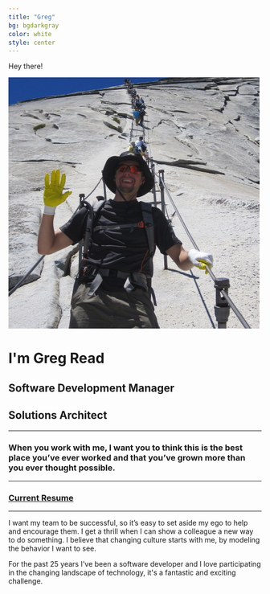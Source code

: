 ```yaml
---
title: "Greg"
bg: bgdarkgray
color: white
style: center
---
```



Hey there!

<img class="imagecircle" src="/img/Me_Halfdome.jpg" alt="Greg on Half Dome" title="That's me on Half Dome in Yosemite">

# I'm Greg Read

##  Software Development Manager
##  Solutions Architect
---

### When you work with me, I want you to think this is the best place you’ve ever worked and that you’ve grown more than you ever thought possible.

---

### [Current Resume](/img/GregRead.Resume.pdf)

---

I want my team to be successful, so it’s easy to set aside my ego to help and encourage them. I get a thrill when I can show a colleague a new way to do something. I believe that changing culture starts with me, by modeling the behavior I want to see.

For the past 25 years I've been a software developer and I love participating in the changing landscape of technology, it's a fantastic and exciting challenge.


  
  <a href="/img/GregRead.resume.pdf" target="_blank" title="Resume"><span class="fa-stack fa-lg">
    <i class="fa fa-circle fa-stack-2x"></i>
    <i class="fa fa-file-text fa-stack-1x" style="color: #5D5C61;"></i>
  </span></a>
  <a href="https://github.com/bravegeek" target="_blank" title="GitHub"><span class="fa-stack fa-lg">
    <i class="fa fa-circle fa-stack-2x"></i>
    <i class="fa fa-github fa-stack-1x" style="color: #5D5C61;"></i>
  </span></a>
  <a href="https://www.linkedin.com/in/gregoryread" target="_blank" title="LinkedIn"><span class="fa-stack fa-lg">
    <i class="fa fa-circle fa-stack-2x"></i>
    <i class="fa fa-linkedin fa-stack-1x" style="color: #5D5C61;"></i>
  </span></a>
  <a href="https://www.twitter.com/gregread" target="_blank" title="Twitter"><span class="fa-stack fa-lg">
    <i class="fa fa-circle fa-stack-2x"></i>
    <i class="fa fa-twitter fa-stack-1x" style="color: #5D5C61;"></i>
  </span></a>
